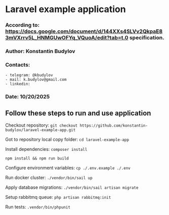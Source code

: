 # Laravel example application 

### According to: https://docs.google.com/document/d/144XXs4SLVv2QkpaE83mVXrrv5L_HNMGUwOFYq_VQuoA/edit?tab=t.0 specification.

### Author: Konstantin Budylov
### Contacts:
    - telegram: @kbudylov
    - mail: k.budylov@gmail.com
    - linkedin: 

### Date: 10/20/2025


## Follow these steps to run and use application

Checkout repository:
```git checkout https://github.com/konstantin-budylov/laravel-example-app.git```

Got to repository local copy folder:
```cd laravel-example-app```

Install dependencies:
```composer install```

```npm install && npm run build```

Configure environment variables:
```cp ./.env.example ./.env```

Run docker cluster:
```./vendor/bin/sail up```

Apply database migrations:
```./vendor/bin/sail artisan migrate```

Setup rabbitmq queue:
```php artisan rabbitmq:init```

Run tests:
```.vendor/bin/phpunit```

